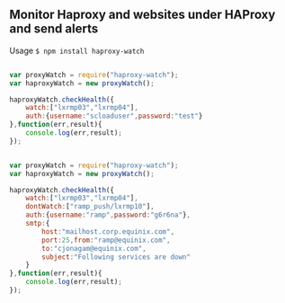 ## Monitor Haproxy and websites under HAProxy and send alerts


Usage
`$ npm install haproxy-watch`  



```javascript

var proxyWatch = require("haproxy-watch");
var haproxyWatch = new proxyWatch();

haproxyWatch.checkHealth({
    watch:["lxrmp03","lxrmp04"],
    auth:{username:"scloaduser",password:"test"}    
},function(err,result){
    console.log(err,result);
});

```


```javascript

var proxyWatch = require("haproxy-watch");
var haproxyWatch = new proxyWatch();

haproxyWatch.checkHealth({
    watch:["lxrmp03","lxrmp04"],
    dontWatch:["ramp_push/lxrmp10"],
    auth:{username:"ramp",password:"g6r6na"},
    smtp:{
        host:"mailhost.corp.equinix.com",
        port:25,from:"ramp@equinix.com",
        to:"cjonagam@equinix.com",
        subject:"Following services are down"
    }
},function(err,result){
    console.log(err,result);
});


```
